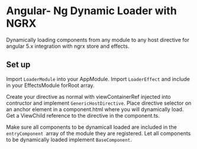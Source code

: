 # Angular- Ng Dynamic Loader with NGRX

Dynamically loading components from any module to any host directive for angular 5.x integration with ngrx store and effects.

## Set up

Import `LoaderModule` into your AppModule.
Import `LoaderEffect` and include in your EffectsModule forRoot array.

Create your directive as normal with viewContainerRef injected into contructor and implement `GenericHostDirective`.
Place directive selector on an anchor element in a component.html where you will dynamically load.
Get a ViewChild reference to the directive in the component.ts.

Make sure all components to be dynamicall loaded are included in the `entryComponent `array of the module they are registered.
Let all components to be dynamically loaded implement `BaseComponent`.

